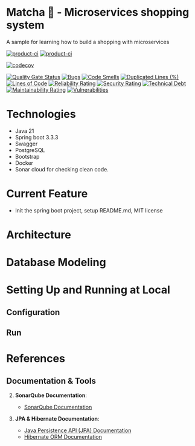 # Matcha 🍃 - Microservices shopping system
A sample for learning how to build a shopping with microservices

[![product-ci](https://github.com/khanhduzz/matcha/actions/workflows/product-ci.yaml/badge.svg)](https://github.com/khanhduzz/matcha/actions/workflows/product-ci.yaml) [![product-ci](https://github.com/khanhduzz/matcha/actions/workflows/customer-ci.yaml/badge.svg)](https://github.com/khanhduzz/matcha/actions/workflows/customer-ci.yaml)

[![codecov](https://codecov.io/github/khanhduzz/matcha/graph/badge.svg?token=ESZ4FX0CF8)](https://codecov.io/github/khanhduzz/matcha)

[![Quality Gate Status](https://sonarcloud.io/api/project_badges/measure?project=khanhduzz_matcha&metric=alert_status)](https://sonarcloud.io/summary/new_code?id=khanhduzz_matcha) [![Bugs](https://sonarcloud.io/api/project_badges/measure?project=khanhduzz_matcha&metric=bugs)](https://sonarcloud.io/summary/new_code?id=khanhduzz_matcha) [![Code Smells](https://sonarcloud.io/api/project_badges/measure?project=khanhduzz_matcha&metric=code_smells)](https://sonarcloud.io/summary/new_code?id=khanhduzz_matcha) [![Duplicated Lines (%)](https://sonarcloud.io/api/project_badges/measure?project=khanhduzz_matcha&metric=duplicated_lines_density)](https://sonarcloud.io/summary/new_code?id=khanhduzz_matcha) [![Lines of Code](https://sonarcloud.io/api/project_badges/measure?project=khanhduzz_matcha&metric=ncloc)](https://sonarcloud.io/summary/new_code?id=khanhduzz_matcha) [![Reliability Rating](https://sonarcloud.io/api/project_badges/measure?project=khanhduzz_matcha&metric=reliability_rating)](https://sonarcloud.io/summary/new_code?id=khanhduzz_matcha) [![Security Rating](https://sonarcloud.io/api/project_badges/measure?project=khanhduzz_matcha&metric=security_rating)](https://sonarcloud.io/summary/new_code?id=khanhduzz_matcha) [![Technical Debt](https://sonarcloud.io/api/project_badges/measure?project=khanhduzz_matcha&metric=sqale_index)](https://sonarcloud.io/summary/new_code?id=khanhduzz_matcha) [![Maintainability Rating](https://sonarcloud.io/api/project_badges/measure?project=khanhduzz_matcha&metric=sqale_rating)](https://sonarcloud.io/summary/new_code?id=khanhduzz_matcha) [![Vulnerabilities](https://sonarcloud.io/api/project_badges/measure?project=khanhduzz_matcha&metric=vulnerabilities)](https://sonarcloud.io/summary/new_code?id=khanhduzz_matcha) 



# Technologies
- Java 21
- Spring boot 3.3.3
- Swagger
- PostgreSQL
- Bootstrap
- Docker
- Sonar cloud for checking clean code.

# Current Feature
- Init the spring boot project, setup README.md, MIT license


# Architecture


# Database Modeling

# Setting Up and Running at Local

## Configuration

## Run

# References

## Documentation & Tools


2. **SonarQube Documentation**:
   - [SonarQube Documentation](https://docs.sonarqube.org/latest/)

3. **JPA & Hibernate Documentation**:
   - [Java Persistence API (JPA) Documentation](https://www.oracle.com/java/technologies/persistence-jsp.html)
   - [Hibernate ORM Documentation](https://hibernate.org/orm/documentation/)
